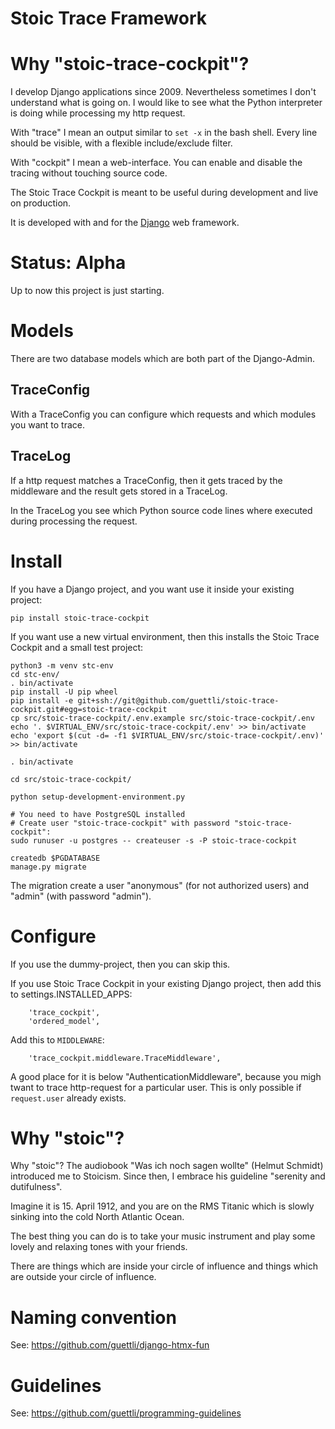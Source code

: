 # Stoic Trace Framework

# Why "stoic-trace-cockpit"?

I develop Django applications since 2009. Nevertheless sometimes I don't understand what is going on.
I would like to see what the Python interpreter is doing while processing my http request.

With "trace" I mean an output similar to `set -x` in the bash shell. Every line should be visible,
with a flexible include/exclude filter.

With "cockpit" I mean a web-interface. You can enable and disable the tracing without touching source code.

The Stoic Trace Cockpit is meant to be useful during development and live on production.

It is developed with and for the [Django](https://www.djangoproject.com) web framework.




# Status: Alpha

Up to now this project is just starting.

# Models

There are two database models which are both part of the Django-Admin.

## TraceConfig

With a TraceConfig you can configure which requests and which modules you want to trace.

## TraceLog

If a http request matches a TraceConfig, then it gets traced by the middleware and the result gets
stored in a TraceLog. 

In the TraceLog you see which Python source code lines where executed during processing the request.

# Install

If you have a Django project, and you want use it inside your existing project:

```
pip install stoic-trace-cockpit
```

If you want use a new virtual environment, then this installs the Stoic Trace Cockpit and
a small test project:

```
python3 -m venv stc-env
cd stc-env/
. bin/activate
pip install -U pip wheel
pip install -e git+ssh://git@github.com/guettli/stoic-trace-cockpit.git#egg=stoic-trace-cockpit
cp src/stoic-trace-cockpit/.env.example src/stoic-trace-cockpit/.env
echo '. $VIRTUAL_ENV/src/stoic-trace-cockpit/.env' >> bin/activate
echo 'export $(cut -d= -f1 $VIRTUAL_ENV/src/stoic-trace-cockpit/.env)' >> bin/activate

. bin/activate

cd src/stoic-trace-cockpit/

python setup-development-environment.py

# You need to have PostgreSQL installed
# Create user "stoic-trace-cockpit" with password "stoic-trace-cockpit":
sudo runuser -u postgres -- createuser -s -P stoic-trace-cockpit

createdb $PGDATABASE
manage.py migrate
```

The migration create a user "anonymous" (for not authorized users) and "admin" (with password "admin").

# Configure

If you use the dummy-project, then you can skip this.

If you use Stoic Trace Cockpit in your existing Django project, then add this to settings.INSTALLED_APPS:

```
    'trace_cockpit',
    'ordered_model',
```

Add this to `MIDDLEWARE`:

```
    'trace_cockpit.middleware.TraceMiddleware',
```

A good place for it is below "AuthenticationMiddleware", because you migh twant to trace http-request for a particular user. This is only possible if `request.user` already exists.

# Why "stoic"?

Why "stoic"? The audiobook "Was ich noch sagen wollte" (Helmut Schmidt) introduced me to Stoicism.
Since then, I embrace his guideline "serenity and dutifulness".

Imagine it is 15. April 1912, and you are on the RMS Titanic which is slowly sinking into the cold North Atlantic Ocean.

The best thing you can do is to take your music instrument and play some lovely and relaxing tones with your friends.

There are things which are inside your circle of influence and things which are outside your circle of influence.

# Naming convention

See: https://github.com/guettli/django-htmx-fun

# Guidelines

See: https://github.com/guettli/programming-guidelines

